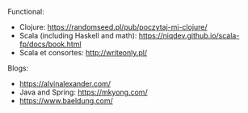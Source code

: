 Functional:
* Clojure: https://randomseed.pl/pub/poczytaj-mi-clojure/
* Scala (including Haskell and math): https://niqdev.github.io/scala-fp/docs/book.html
* Scala et consortes: http://writeonly.pl/

Blogs:
* https://alvinalexander.com/
* Java and Spring: https://mkyong.com/
* https://www.baeldung.com/